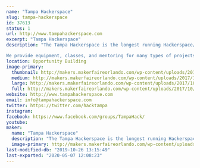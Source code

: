 ```yaml
---
name: "Tampa Hackerspace"
slug: tampa-hackerspace
id: 37613
status: 1
url: http://www.tampahackerspace.com
excerpt: "Tampa Hackerspace"
description: "The Tampa Hackerspace is the longest running Hackerspace/Makerspace in the Greater Tampa Bay Area.  We have a vast array of tools including but not limited to: 3D Printers, Laser Cutters, 4x8 Shopbot, Machine Shop, Wood Shop and more, so please come check out our booth and talk to our members!  

We provide equipment, classes, and mentoring for many types of projects. Some of the projects our members work on: aquaponics, robotics, Arduino, Raspberry Pi, Internet of Things (IoT), electronics, ham / amateur radio, wearable electronics, home automation, microcontrollers, quadcopters, satellites, metal machining, Bitcoin and other alternate exchanges, computer security, photography, sewing, remote controlled aircraft, LED lighting, cosplay, steampunk, video and arcade gaming, 3D printing, art, etc."
location: Opportunity Building
image-primary:
  thumbnail: http://makers.makerfaireorlando.com/wp-content/uploads/2017/10/Tampa-Hackerspace-2048-Transparent-border-150x150.png
  medium: http://makers.makerfaireorlando.com/wp-content/uploads/2017/10/Tampa-Hackerspace-2048-Transparent-border-300x300.png
  large: http://makers.makerfaireorlando.com/wp-content/uploads/2017/10/Tampa-Hackerspace-2048-Transparent-border-1024x1024.png
  full: http://makers.makerfaireorlando.com/wp-content/uploads/2017/10/Tampa-Hackerspace-2048-Transparent-border.png
website: http://www.tampahackerspace.com
email: info@tampahackerspace.com
twitter: https://twitter.com/hacktampa
instagram: 
facebook: https://www.facebook.com/groups/TampaHack/
youtube: 
maker:
  name: "Tampa Hackerspace"
  description: "The Tampa Hackerspace is the longest running Hackerspace/Makerspace in the Greater Tampa Bay Area. We have a vast array of tools including but not limited to: 3D Printers, Laser Cutters, 4x8 Shopbot, and our lastest tools include Full CNC Controlled Milling machine ( Tormach Personnel 700 ) so please come check out our booth and talk to our members!"
  image-primary: http://makers.makerfaireorlando.com/wp-content/uploads/2015/08/Tampa-Hackerspace-2048-Transparent-border.png
last-modified-db: "2019-10-26 13:15:49"
last-exported: "2020-05-07 12:08:23"
---
```

